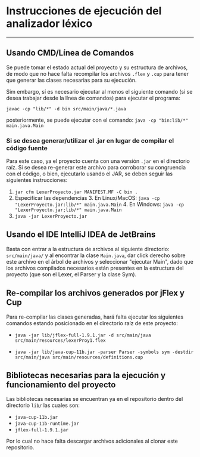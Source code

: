 # Instrucciones de ejecución del analizador léxico

---
## Usando CMD/Línea de Comandos
Se puede tomar el estado actual del proyecto y su estructura de archivos, de modo que
no hace falta recompilar los archivos `.flex` y `.cup` para tener que generar las clases
necesarias para su ejecución.

Sim embargo, sí es necesario ejecutar al menos el siguiente comando (si se desea trabajar desde
la línea de comandos) para ejecutar el programa:

`javac -cp "lib/*" -d bin src/main/java/*.java`

posteriormente, se puede ejecutar con el comando: `java -cp "bin:lib/*" main.java.Main`

### Si se desea generar/utilizar el .jar en lugar de compilar el código fuente
Para este caso, ya el proyecto cuenta con una versión `.jar` en el directorio raíz. Si se desea
re-generar este archivo para corroborar su congruencia con el código, o bien, ejecutarlo
usando el JAR, se deben seguir las siguientes instrucciones:

1. `jar cfm LexerProyecto.jar MANIFEST.MF -C bin .`
2. Especificar las dependencias
   3. En Linux/MacOS: `java -cp "LexerProyecto.jar:lib/*" main.java.Main`
   4. En Windows: `java -cp "LexerProyecto.jar;lib/*" main.java.Main`
5. `java -jar LexerProyecto.jar`




## Usando el IDE IntelliJ IDEA de JetBrains

Basta con entrar a la estructura de archivos al siguiente directorio: `src/main/java/`
y al encontrar la clase `Main.java`, dar click derecho sobre este archivo en el árbol de
archivos y seleccionar "ejecutar Main", dado que los archivos compilados necesarios están
presentes en la estructura del proyecto (que son el Lexer, el Parser y la clase Sym).

## Re-compilar los archivos generados por jFlex y Cup
Para re-compilar las clases generadas, hará falta ejecutar los siguientes comandos estando
posicionado en el directorio raíz de este proyecto:
* `java -jar lib/jflex-full-1.9.1.jar -d src/main/java src/main/resources/lexerProy1.flex`

* `java -jar lib/java-cup-11b.jar -parser Parser -symbols sym -destdir src/main/java src/main/resources/definitions.cup`

## Bibliotecas necesarias para la ejecución y funcionamiento del proyecto

Las bibliotecas necesarias se encuentran ya en el repositorio dentro del directorio `lib/`
las cuales son:
* `java-cup-11b.jar`
* `java-cup-11b-runtime.jar`
* `jflex-full-1.9.1.jar`

Por lo cual no hace falta descargar archivos adicionales al clonar este repositorio.
